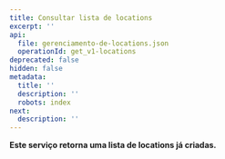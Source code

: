 ```yaml
---
title: Consultar lista de locations
excerpt: ''
api:
  file: gerenciamento-de-locations.json
  operationId: get_v1-locations
deprecated: false
hidden: false
metadata:
  title: ''
  description: ''
  robots: index
next:
  description: ''
---
```

**Este serviço retorna uma lista de locations já criadas.**
